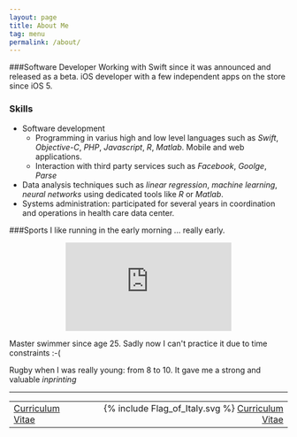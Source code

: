 ```yaml
---
layout: page
title: About Me
tag: menu
permalink: /about/
---
```



###Software Developer
Working with Swift since it was announced and released as a beta.
iOS developer with a few independent apps on the store since iOS 5.

### Skills

 - Software development
    - Programming in varius high and low level languages such as _Swift_, _Objective-C_, _PHP_, _Javascript_, _R_, _Matlab_. Mobile and web applications.
    - Interaction with third party services such as _Facebook_, _Goolge_, _Parse_
 - Data analysis techniques such as _linear regression_, _machine learning_, _neural networks_ using dedicated tools like _R_ or _Matlab_.
 - Systems administration: participated for several years in coordination and operations in health care data center. 
 
###Sports
I like running in the early morning ... really early.

<div align="center">
<iframe height='160' width='300' frameborder='0' allowtransparency='true' scrolling='no' src='https://www.strava.com/athletes/10379133/activity-summary/efc240d5b963ed48e380fb25775bfb39ecc14543'></iframe>
</div>

Master swimmer since age 25. Sadly now I can't practice it due to time constraints :-(

Rugby when I was really young: from 8 to 10. It gave me a strong and valuable _inprinting_

<hr />
<table border = "0px" width = "100%">
	<tr>
		<td>
			<a href="{{ "/Matteo_Piombo_CV_EN_2015.pdf" | prepend: site.baseurl }}">Curriculum Vitae</a> 
		</td>
		<td align="right">
			<span class="icon"> {% include Flag_of_Italy.svg %} </span> 
 			<a href="{{ "/Matteo_Piombo_CV_IT_2015.pdf" | prepend: site.baseurl }}">Curriculum Vitae</a>
		</td>
	</tr>
</table>
	
